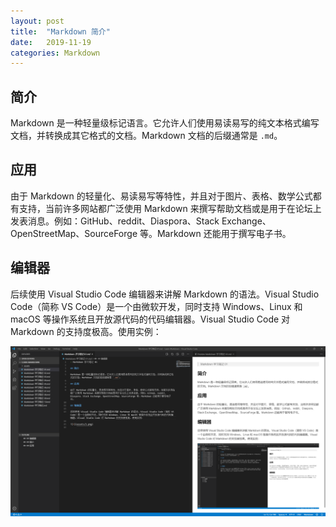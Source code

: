 ```yaml
---
layout: post
title:  "Markdown 简介"
date:   2019-11-19 
categories: Markdown
---
```


## 简介

Markdown 是一种轻量级标记语言。它允许人们使用易读易写的纯文本格式编写文档，并转换成其它格式的文档。Markdown 文档的后缀通常是 `.md`。

## 应用

由于 Markdown 的轻量化、易读易写等特性，并且对于图片、表格、数学公式都有支持，当前许多网站都广泛使用 Markdown 来撰写帮助文档或是用于在论坛上发表消息。例如：GitHub、reddit、Diaspora、Stack Exchange、OpenStreetMap、SourceForge 等。Markdown 还能用于撰写电子书。

## 编辑器

后续使用 Visual Studio Code 编辑器来讲解 Markdown 的语法。Visual Studio Code（简称 VS Code）是一个由微软开发，同时支持 Windows、Linux 和 macOS 等操作系统且开放源代码的代码编辑器。Visual Studio Code 对 Markdown 的支持度极高。使用实例：

![1](/assets/Markdown/1.png)
